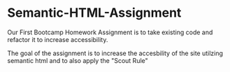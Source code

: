 # Semantic-HTML-Assignment
Our First Bootcamp Homework Assignment is to take existing code and refactor it to increase accessibility.

The goal of the assignment is to increase the accesbility of the site utilzing semantic html and to also apply the "Scout Rule"
